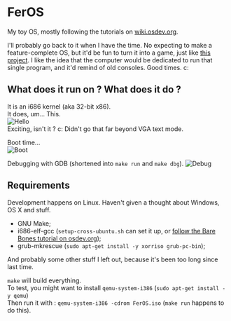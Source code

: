 # FerOS
My toy OS, mostly following the tutorials on [wiki.osdev.org](http://wiki.osdev.org).  
  
I'll probably go back to it when I have the time. No expecting to make a feature-complete OS, but it'd be fun to turn it into a game, just like [this project](https://github.com/Overv/MineAssemble). I like the idea that the computer would be dedicated to run that single program, and it'd remind of old consoles. Good times. c:

## What does it run on ? What does it do ?
It is an i686 kernel (aka 32-bit x86).  
It does, um... This.  
![Hello](http://yoanlecoq.com/dl/dev/feros/hello.png)  
Exciting, isn't it ? c: Didn't go that far beyond VGA text mode.  
  
Boot time...    
![Boot](http://yoanlecoq.com/dl/dev/feros/boot.png) 
  
Debugging with GDB (shortened into `make run` and `make dbg`).
![Debug](http://yoanlecoq.com/dl/dev/feros/dbg.png) 


## Requirements
Development happens on Linux. Haven't given a thought about Windows, OS X and stuff.
- GNU Make;
- i686-elf-gcc (`setup-cross-ubuntu.sh` can set it up, or [follow the Bare Bones tutorial on osdev.org](http://wiki.osdev.org/Bare_Bones));
- grub-mkrescue (`sudo apt-get install -y xorriso grub-pc-bin`);

And probably some other stuff I left out, because it's been too long since last time.

`make` will build everything.  
To test, you might want to install `qemu-system-i386` (`sudo apt-get install -y qemu`)  
Then run it with : `qemu-system-i386 -cdrom FerOS.iso` (`make run` happens to do this).
